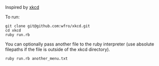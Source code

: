 Inspired by [xkcd](http://xkcd.com/287/)

To run:

```shell
git clone git@github.com:wfro/xkcd.git
cd xkcd
ruby run.rb
```

You can optionally pass another file to the ruby interpreter (use absolute filepaths if the file is outside of the xkcd directory). 

```shell
ruby run.rb another_menu.txt
```
